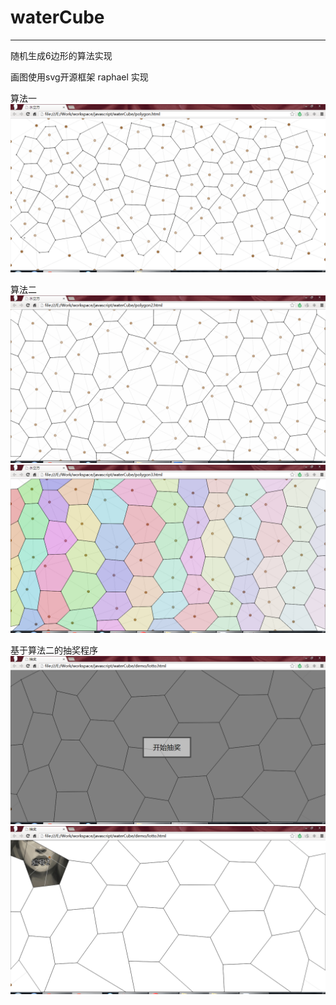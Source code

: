# waterCube

---

随机生成6边形的算法实现

画图使用svg开源框架 raphael 实现


算法一
![](1.png)

算法二
![](2.png)
![](5.png)

基于算法二的抽奖程序
![](3.png)
![](4.png)
